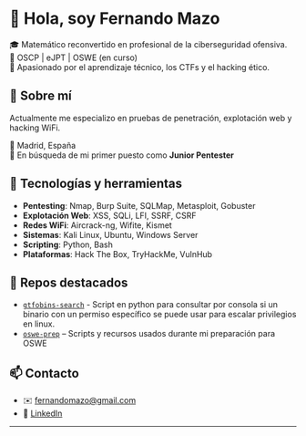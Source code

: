 # 👋 Hola, soy Fernando Mazo

🎓 Matemático reconvertido en profesional de la ciberseguridad ofensiva.  
🔐 OSCP | eJPT | OSWE (en curso)  
🧠 Apasionado por el aprendizaje técnico, los CTFs y el hacking ético.

## 🚀 Sobre mí
Actualmente me especializo en pruebas de penetración, explotación web y hacking WiFi.

📍 Madrid, España  
🔎 En búsqueda de mi primer puesto como **Junior Pentester**

## 🧰 Tecnologías y herramientas
- **Pentesting**: Nmap, Burp Suite, SQLMap, Metasploit, Gobuster  
- **Explotación Web**: XSS, SQLi, LFI, SSRF, CSRF  
- **Redes WiFi**: Aircrack-ng, Wifite, Kismet  
- **Sistemas**: Kali Linux, Ubuntu, Windows Server  
- **Scripting**: Python, Bash  
- **Plataformas**: Hack The Box, TryHackMe, VulnHub

## 📂 Repos destacados
- [`gtfobins-search`](https://github.com/Fern4t/gtfobinsearch) - Script en python para consultar por consola si un binario con un permiso específico se puede usar para escalar privilegios en linux.
- [`oswe-prep`](https://github.com/Fern4t/oswe-prep) – Scripts y recursos usados durante mi preparación para OSWE
<!-- - [`wifi-audit-tools`](https://github.com/Fern4t/wifi-audit-tools) – Scripts básicos para auditoría de redes inalámbricas -->
<!-- - [`htb-writeups`](https://github.com/Fern4t/htb-writeups) – Writeups personales de máquinas públicas de Hack The Box (sin flags) -->

## 📫 Contacto
- ✉️ fernandomazo@gmail.com  
- 💼 [LinkedIn](https://www.linkedin.com/in/fernando-mazo-aguirre-622393279)

---
